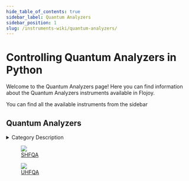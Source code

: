 ```yaml
--- 
hide_table_of_contents: true
sidebar_label: Quantum Analyzers
sidebar_position: 1
slug: /instruments-wiki/quantum-analyzers/
---
```


# Controlling Quantum Analyzers in Python

Welcome to the Quantum Analyzers page! Here you can find information about the Quantum Analyzers instruments available in Flojoy.

You can find all the available instruments from the sidebar


## Quantum Analyzers 

 <details> 
 <summary>Category Description</summary> 
 The SHFQA enables multi-state discrimination with optimal signal-to-noise ratio and minimal latency thanks to its advanced sequencer and its low-latency signal processing chain with matched filters and result correlation. The data are transmitted in real-time to other instruments for active qubit reset or global error correction protocols. Controlled through the LabOne software suite comprising the user interface, several APIs and LabOne Q, the SHFQA supports quantum computing projects with sizes ranging from a few to several hundreds of qubits. 
 </details> 

 <div className="flex flex-wrap" style={{ marginLeft: "-40px" }}>


<div className="p-4">

<a href="/instruments-wiki/quantum-analyzers/zurich-instruments/shfqa">
<figure style={{ width: "185px", height: "200px", objectFit: "scale-down", marginRight: "15px" }}>
<img src="https://res.cloudinary.com/dhopxs1y3/image/upload/e_bgremoval/v1692395676/Instruments/Quantum%20Analyzers/SHFQA/file.png" style={{ width: "185px", height: "200px", objectFit: "scale-down", marginRight: "15px" }} />
<figcaption>SHFQA</figcaption>
</figure>
</a></div>


<div className="p-4">

<a href="/instruments-wiki/quantum-analyzers/zurich-instruments/uhfqa">
<figure style={{ width: "185px", height: "200px", objectFit: "scale-down", marginRight: "15px" }}>
<img src="https://res.cloudinary.com/dhopxs1y3/image/upload/e_bgremoval/v1692395698/Instruments/Quantum%20Analyzers/UHFQA/file.png" style={{ width: "185px", height: "200px", objectFit: "scale-down", marginRight: "15px" }} />
<figcaption>UHFQA</figcaption>
</figure>
</a></div>
</div>